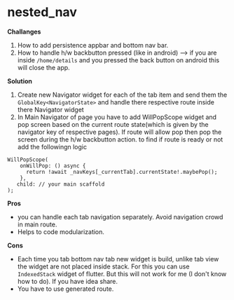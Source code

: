 # nested_nav

**Challanges**
1. How to add persistence appbar and bottom nav bar.
2. How to handle h/w backbutton pressed (like in android) --> if you are inside `/home/details` and you pressed the back button on android this will close the app.

**Solution**
1. Create new Navigator widget for each of the tab item and send them the `GlobalKey<NavigatorState>` and handle there respective route inside there Navigator widget
2. In Main Navigator of page you have to add WillPopScope widget and pop screen based on the current route state(which is given by the navigator key of respective pages). If route will allow pop then pop the screen during the h/w backbutton action.
  to find if route is ready or not add the followingn logic
  ```
  WillPopScope(
      onWillPop: () async {
        return !await _navKeys[_currentTab].currentState!.maybePop();
      },
     child: // your main scaffold
  );
  
  ```
  
  **Pros**
  - you can handle each tab navigation separately. Avoid navigation crowd in main route. 
  - Helps to code modularization. 
  
  **Cons**
  - Each time you tab bottom nav tab new widget is build, unlike tab view the widget are not placed inside stack. For this you can use `IndexedStack` widget of flutter. But this will not work for me (I don't know how to do). If you have idea share.
  - You have to use generated route.
